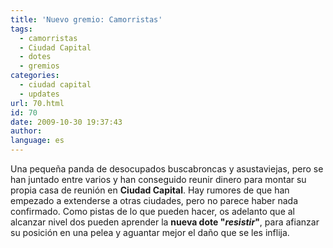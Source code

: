 ```yaml
---
title: 'Nuevo gremio: Camorristas'
tags:
  - camorristas
  - Ciudad Capital
  - dotes
  - gremios
categories:
  - ciudad capital
  - updates
url: 70.html
id: 70
date: 2009-10-30 19:37:43
author:
language: es
---
```


Una pequeña panda de desocupados buscabroncas y asustaviejas, pero se han juntado entre varios y han conseguido reunir dinero para montar su propia casa de reunión en **Ciudad Capital**. Hay rumores de que han empezado a extenderse a otras ciudades, pero no parece haber nada confirmado. Como pistas de lo que pueden hacer, os adelanto que al alcanzar nivel dos pueden aprender la **nueva dote "_resistir_"**, para afianzar su posición en una pelea y aguantar mejor el daño que se les inflija.
